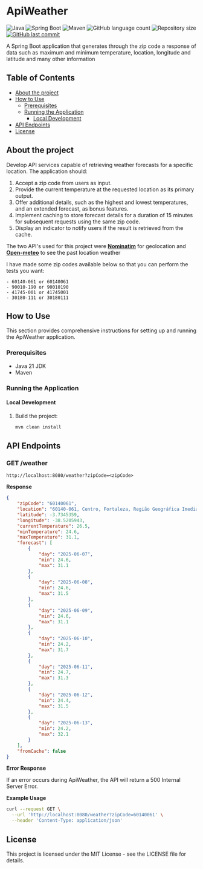# ApiWeather

<p align="center">

  ![Java](https://img.shields.io/badge/Java-21-orange)
![Spring Boot](https://img.shields.io/badge/Spring%20Boot-3.4.4-brightgreen)
![Maven](https://img.shields.io/badge/Maven-3.9.6-red)
  <img alt="GitHub language count" src="https://img.shields.io/github/languages/count/ArthurB95/ApiWeather?color=%2304D361">
  <img alt="Repository size" src="https://img.shields.io/github/repo-size/ArthurB95/ApiWeather">
  <a href="https://github.com/ArthurB95/ApiWeather/commits/master">
    <img alt="GitHub last commit" src="https://img.shields.io/github/last-commit/ArthurB95/ApiWeather">
  </a>
    
</p>

A Spring Boot application that generates through the zip code a response of data such as maximum and minimum temperature, location, longitude and latitude and many other information

## Table of Contents

- [About the project](#about-the-project)
- [How to Use](#how-to-use)
  - [Prerequisites](#prerequisites)
  - [Running the Application](#running-the-application)
    - [Local Development](#local-development)
- [API Endpoints](#api-endpoints)
- [License](#license)

## About the project

Develop API services capable of retrieving weather forecasts for a specific location. The application should:
1. Accept a zip code from users as input.
2. Provide the current temperature at the requested location as its primary output.
3. Offer additional details, such as the highest and lowest temperatures, and an extended forecast, as bonus features.
4. Implement caching to store forecast details for a duration of 15 minutes for subsequent requests using the same zip code.
5. Display an indicator to notify users if the result is retrieved from the cache.

The two API's used for this project were **[Nominatim](https://nominatim.org/release-docs/develop/api/Search/#endpoint)** for geolocation and **[Open-meteo](https://open-meteo.com/en/docs)** to see the past location weather

I have made some zip codes available below so that you can perform the tests you want:
```
- 60140-061 or 60140061
- 90010-190 or 90010190 
- 41745-001 or 41745001
- 30180-111 or 30180111
```

## How to Use

This section provides comprehensive instructions for setting up and running the ApiWeather application.

### Prerequisites

- Java 21 JDK
- Maven

### Running the Application

#### Local Development

1. Build the project:
   ```bash
   mvn clean install
   ```

## API Endpoints

### GET /weather
 ```
http://localhost:8080/weather?zipCode=<zipCode>
   ```
**Response**

```json
{
	"zipCode": "60140061",
	"location": "60140-061, Centro, Fortaleza, Região Geográfica Imediata de Fortaleza, Região Geográfica Intermediária de Fortaleza, Ceará, Região Nordeste, Brasil",
	"latitude": -3.7345359,
	"longitude": -38.5205943,
	"currentTemperature": 26.5,
	"minTemperature": 24.6,
	"maxTemperature": 31.1,
	"forecast": [
		{
			"day": "2025-06-07",
			"min": 24.6,
			"max": 31.1
		},
		{
			"day": "2025-06-08",
			"min": 24.6,
			"max": 31.5
		},
		{
			"day": "2025-06-09",
			"min": 24.6,
			"max": 31.1
		},
		{
			"day": "2025-06-10",
			"min": 24.2,
			"max": 31.7
		},
		{
			"day": "2025-06-11",
			"min": 24.7,
			"max": 31.3
		},
		{
			"day": "2025-06-12",
			"min": 24.4,
			"max": 31.5
		},
		{
			"day": "2025-06-13",
			"min": 24.2,
			"max": 32.1
		}
	],
	"fromCache": false
}
```

**Error Response**

If an error occurs during ApiWeather, the API will return a 500 Internal Server Error.

**Example Usage**

```bash
curl --request GET \
  --url 'http://localhost:8080/weather?zipCode=60140061' \
  --header 'Content-Type: application/json'
```

## License

This project is licensed under the MIT License - see the LICENSE file for details. 

